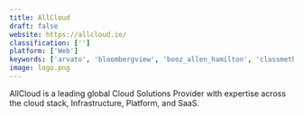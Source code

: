 ```yaml
---
title: AllCloud
draft: false 
website: https://allcloud.io/
classification: ['']
platform: ['Web']
keywords: ['arvato', 'bloombergview', 'booz_allen_hamilton', 'classmethod', 'dlt_solutions', 'icg', 'lockheed_martin_desktop_solutions', 'opsstack', 'parkmycloud', 'saltstack', 'ecloudvalley']
image: logo.png
---
```

AllCloud is a leading global Cloud Solutions Provider with expertise across the cloud stack, Infrastructure, Platform, and SaaS.